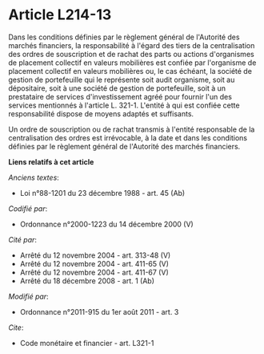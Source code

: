 # Article L214-13

Dans les conditions définies par le règlement général de l'Autorité des marchés financiers, la responsabilité à l'égard des
tiers de la centralisation des ordres de souscription et de rachat des parts ou actions d'organismes de placement collectif
en valeurs mobilières est confiée par l'organisme de placement collectif en valeurs mobilières ou, le cas échéant, la société
de gestion de portefeuille qui le représente soit audit organisme, soit au dépositaire, soit à une société de gestion de
portefeuille, soit à un prestataire de services d'investissement agréé pour fournir l'un des services mentionnés à l'article
L. 321-1. L'entité à qui est confiée cette responsabilité dispose de moyens adaptés et suffisants. 

Un ordre de souscription ou de rachat transmis à l'entité responsable de la centralisation des ordres est irrévocable, à la
date et dans les conditions définies par le règlement général de l'Autorité des marchés financiers.

**Liens relatifs à cet article**

_Anciens textes_:

  - Loi n°88-1201 du 23 décembre 1988 - art. 45 (Ab)

_Codifié par_:

  - Ordonnance n°2000-1223 du 14 décembre 2000 (V)

_Cité par_:

  - Arrêté du 12 novembre 2004 - art. 313-48 (V)
  - Arrêté du 12 novembre 2004 - art. 411-65 (V)
  - Arrêté du 12 novembre 2004 - art. 411-67 (V)
  - Arrêté du 18 décembre 2008 - art. 1 (Ab)

_Modifié par_:

  - Ordonnance n°2011-915 du 1er août 2011 - art. 3

_Cite_:

  - Code monétaire et financier - art. L321-1
